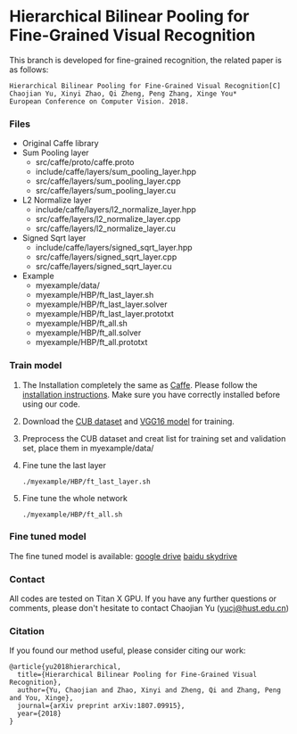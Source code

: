 # Hierarchical Bilinear Pooling for Fine-Grained Visual Recognition

This branch is developed for fine-grained recognition, the related paper is as follows:
    
    Hierarchical Bilinear Pooling for Fine-Grained Visual Recognition[C]
    Chaojian Yu, Xinyi Zhao, Qi Zheng, Peng Zhang, Xinge You*
    European Conference on Computer Vision. 2018.

### Files
- Original Caffe library
- Sum Pooling layer
  * src/caffe/proto/caffe.proto
  * include/caffe/layers/sum_pooling_layer.hpp
  * src/caffe/layers/sum_pooling_layer.cpp
  * src/caffe/layers/sum_pooling_layer.cu
- L2 Normalize layer
  * include/caffe/layers/l2_normalize_layer.hpp
  * src/caffe/layers/l2_normalize_layer.cpp
  * src/caffe/layers/l2_normalize_layer.cu
- Signed Sqrt layer
  * include/caffe/layers/signed_sqrt_layer.hpp
  * src/caffe/layers/signed_sqrt_layer.cpp
  * src/caffe/layers/signed_sqrt_layer.cu
- Example
  * myexample/data/
  * myexample/HBP/ft_last_layer.sh
  * myexample/HBP/ft_last_layer.solver
  * myexample/HBP/ft_last_layer.prototxt
  * myexample/HBP/ft_all.sh
  * myexample/HBP/ft_all.solver
  * myexample/HBP/ft_all.prototxt

### Train model
1. The Installation completely the same as [Caffe](http://caffe.berkeleyvision.org/). Please follow the [installation instructions](http://caffe.berkeleyvision.org/installation.html). Make sure you have correctly installed before using our code. 
2. Download the [CUB dataset](http://www.vision.caltech.edu/visipedia/CUB-200-2011.html) and [VGG16 model](https://gist.github.com/ksimonyan/211839e770f7b538e2d8) for training.
3. Preprocess the CUB dataset and creat list for training set and validation set, place them in myexample/data/
4. Fine tune the last layer

   	   ./myexample/HBP/ft_last_layer.sh
    
5. Fine tune the whole network

       ./myexample/HBP/ft_all.sh

### Fine tuned model
The fine tuned model is available: [google drive](https://drive.google.com/file/d/13J06t4jXz51a55-oca10iDfjKvDqHHTK/view?usp=sharing) [baidu skydrive](https://pan.baidu.com/s/1cOktfFq8-PJWExJyHLI4sg)

### Contact
All codes are tested on Titan X GPU. If you have any further questions or comments, please don't hesitate to contact Chaojian Yu (yucj@hust.edu.cn)

### Citation
If you found our method useful, please consider citing our work:

    @article{yu2018hierarchical,
      title={Hierarchical Bilinear Pooling for Fine-Grained Visual Recognition},
      author={Yu, Chaojian and Zhao, Xinyi and Zheng, Qi and Zhang, Peng and You, Xinge},
      journal={arXiv preprint arXiv:1807.09915},
      year={2018}
    }
